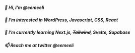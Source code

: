 ##### 👋 Hi, I’m @eemeeli
##### 👀 I’m interested in WordPress, Javascript, CSS, React
##### 🌱 I’m currently learning Next.js, ~~Tailwind~~, Svelte, Supabase
##### 📫 Reach me at twitter @eemeeli

<!---
eemeeli/eemeeli is a ✨ special ✨ repository because its `README.md` (this file) appears on your GitHub profile.
You can click the Preview link to take a look at your changes.
--->
